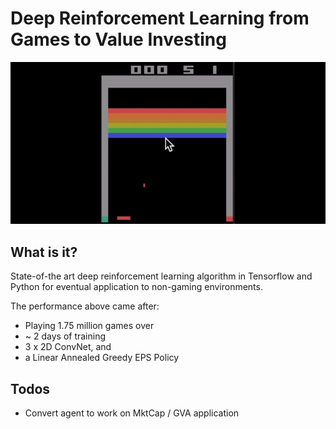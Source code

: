 # Deep Reinforcement Learning from Games to Value Investing

<p align="center">
    <img src="/assets/dqn_BreakoutDeterministic-v3_170514 79_Play_wide.gif?raw=true">
</p>

## What is it?
State-of-the art deep reinforcement learning algorithm in Tensorflow and Python for eventual application to non-gaming environments.

The performance above came after:
- Playing 1.75 million games over
- ~ 2 days of training
- 3 x 2D ConvNet, and
- a Linear Annealed Greedy EPS Policy
## Todos
- Convert agent to work on MktCap / GVA application